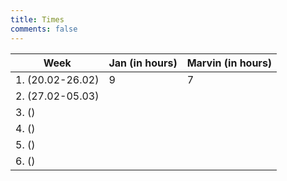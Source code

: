 ```yaml
---
title: Times
comments: false
---
```


| Week             | Jan (in hours) | Marvin (in hours) |
| ---------------- | -------------- | ----------------- |
| 1. (20.02-26.02) | 9              | 7                 |
| 2. (27.02-05.03) |                |                   |
| 3. ()            |                |                   |
| 4. ()            |                |                   |
| 5. ()            |                |                   |
| 6. ()            |                |                   |


